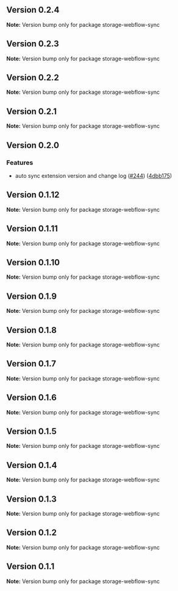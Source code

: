 ## Version 0.2.4

**Note:** Version bump only for package storage-webflow-sync

## Version 0.2.3

**Note:** Version bump only for package storage-webflow-sync

## Version 0.2.2

**Note:** Version bump only for package storage-webflow-sync

## Version 0.2.1

**Note:** Version bump only for package storage-webflow-sync

## Version 0.2.0

### Features

- auto sync extension version and change log ([#244](https://github.com/simplycubed/extensions/issues/244)) ([4dbb175](https://github.com/simplycubed/extensions/commit/4dbb17526fae5189a89164186fcf9866f555c7ea))

## Version 0.1.12

**Note:** Version bump only for package storage-webflow-sync

## Version 0.1.11

**Note:** Version bump only for package storage-webflow-sync

## Version 0.1.10

**Note:** Version bump only for package storage-webflow-sync

## Version 0.1.9

**Note:** Version bump only for package storage-webflow-sync

## Version 0.1.8

**Note:** Version bump only for package storage-webflow-sync

## Version 0.1.7

**Note:** Version bump only for package storage-webflow-sync

## Version 0.1.6

**Note:** Version bump only for package storage-webflow-sync

## Version 0.1.5

**Note:** Version bump only for package storage-webflow-sync

## Version 0.1.4

**Note:** Version bump only for package storage-webflow-sync

## Version 0.1.3

**Note:** Version bump only for package storage-webflow-sync

## Version 0.1.2

**Note:** Version bump only for package storage-webflow-sync

## Version 0.1.1

**Note:** Version bump only for package storage-webflow-sync

